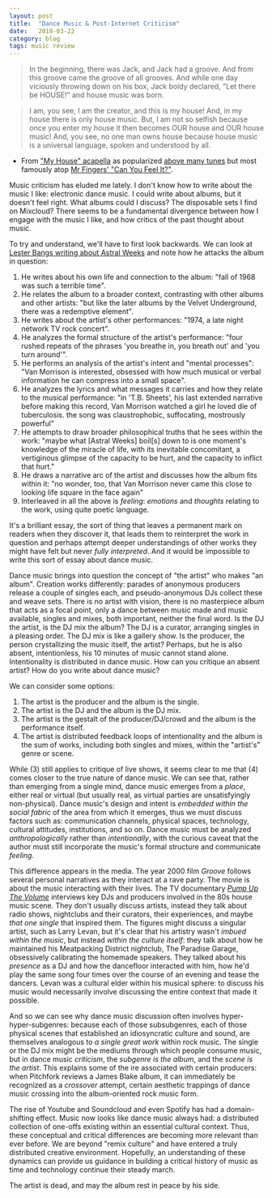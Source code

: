 ```yaml
---
layout: post
title:  "Dance Music & Post-Internet Criticism"
date:   2018-03-22
category: blog
tags: music review
---
```


> In the beginning, there was Jack, and Jack had a groove.
> And from this groove came the groove of all grooves.
> And while one day viciously throwing down on his box, Jack boldy declared,
> "Let there be HOUSE!" and house music was born.

> I am, you see, I am the creator, and this is my house!
> And, in my house there is only house music.
> But, I am not so selfish because once you enter my house it then becomes OUR house and OUR house music!
> And, you see, no one man owns house because house music is a universal language, spoken and understood by all.

- From ["My House" acapella](https://www.youtube.com/watch?v=YO9KEKnnlKs) as popularized [above many tunes](http://hyperreal.org/raves/spirit/vibe/JacksHouse.html) but most famously atop [Mr Fingers' "Can You Feel It?"](https://www.youtube.com/watch?v=ts8iBs3tpmw).

Music criticism has eluded me lately. I don't know how to write about the music I like: electronic dance music. I could write about albums, but it doesn't feel right. What albums could I discuss? The disposable sets I find on Mixcloud? There seems to be a fundamental divergence between how I engage with the music I like, and how critics of the past thought about music.

To try and understand, we'll have to first look backwards. We can look at [Lester Bangs writing about Astral Weeks](https://personal.cis.strath.ac.uk/murray.wood/astral.html) and note how he attacks the album in question:

1. He writes about his own life and connection to the album: "fall of 1968 was such a terrible time".
1. He relates the album to a broader context, contrasting with other albums and other artists: "but like the later albums by the Velvet Underground, there was a redemptive element".
1. He writes about the artist's other performances: "1974, a late night network TV rock concert".
1. He analyzes the formal structure of the artist's performance: "four rushed repeats of the phrases 'you breathe in, you breath out' and 'you turn around'".
1. He performs an analysis of the artist's intent and "mental processes": "Van Morrison is interested, obsessed with how much musical or verbal information he can compress into a small space".
1. He analyzes the lyrics and what messages it carries and how they relate to the musical performance: "in 'T.B. Sheets', his last extended narrative before making this record, Van Morrison watched a girl he loved die of tuberculosis. the song was claustrophobic, suffocating, mostrously powerful"
1. He attempts to draw broader philosophical truths that he sees within the work: "maybe what [Astral Weeks] boil[s] down to is one moment's knowledge of the miracle of life, with its inevitable concomitant, a vertiginous glimpse of the capacity to be hurt, and the capacity to inflict that hurt."
1. He draws a narrative arc of the artist and discusses how the album fits within it: "no wonder, too, that Van Morrison never came this close to looking life square in the face again"
1. Interleaved in all the above is _feeling_: _emotions_ and _thoughts_ relating to the work, using quite poetic language.

It's a brilliant essay, the sort of thing that leaves a permanent mark on readers when they discover it, that leads them to reinterpret the work in question and perhaps attempt deeper understandings of other works they might have felt but never _fully interpreted_. And it would be impossible to write this sort of essay about dance music.

Dance music brings into question the concept of "the artist" who makes "an album". Creation works differently: parades of anonymous producers release a couple of singles each, and pseudo-anonymous DJs collect these and weave sets. There is no artist with vision, there is no masterpiece album that acts as a focal point, only a dance between music made and music available, singles and mixes, both important, neither the final word. Is the DJ the artist, is the DJ mix the album? The DJ is a curator, arranging singles in a pleasing order. The DJ mix is like a gallery show. Is the producer, the person crystallizing the music itself, the artist? Perhaps, but he is also absent, intentionless, his 10 minutes of music cannot stand alone. Intentionality is distributed in dance music. How can you critique an absent artist? How do you write about dance music?

We can consider some options:
1. The artist is the producer and the album is the single.
1. The artist is the DJ and the album is the DJ mix.
1. The artist is the gestalt of the producer/DJ/crowd and the album is the performance itself.
1. The artist is distributed feedback loops of intentionality and the album is the sum of works, including both singles and mixes, within the "artist's" genre or scene.

While (3) still applies to critique of live shows, it seems clear to me that (4) comes closer to the true nature of dance music. We can see that, rather than emerging from a single mind, dance music emerges from a _place_, either real or virtual (but usually real, as virtual parties are unsatisfyingly non-physical). Dance music's design and intent is _embedded within the social fabric_ of the area from which it emerges, thus we must discuss factors such as: communication channels, physical spaces, technology, cultural attitudes, institutions, and so on. Dance music must be analyzed _anthropologically_ rather than _intentionally_, with the curious caveat that the author must still incorporate the music's formal structure and communicate _feeling_.

This difference appears in the media. The year 2000 film _Groove_ follows several personal narratives as they interact at a rave party. The movie is about the music interacting with their lives. The TV documentary [_Pump Up The Volume_](https://www.youtube.com/watch?v=rw-tRL9PUNg) interviews key DJs and producers involved in the 80s house music scene. They don't usually discuss artists, instead they talk about radio shows, nightclubs and their curators, their experiences, and maybe _that one single_ that inspired them. The figures might discuss a singular artist, such as Larry Levan, but it's clear that his artistry wasn't _imbued within the music_, but instead _within the culture itself_: they talk about how he maintained his Meatpacking District nightclub, The Paradise Garage, obsessively calibrating the homemade speakers. They talked about his _presence_ as a DJ and how the dancefloor interacted with him, how he'd play the same song four times over the course of an evening and tease the dancers. Levan was a cultural elder within his musical sphere: to discuss his music would necessarily involve discussing the entire context that made it possible.

And so we can see why dance music discussion often involves hyper-hyper-subgenres: because each of those subsubgenres, each of those physical scenes that established an idiosyncratic culture and sound, are themselves analogous to _a single great work_ within rock music. The single or the DJ mix might be the mediums through which people consume music, but in dance music _criticism_, the _subgenre is the album_, and the _scene is the artist_. This explains some of the ire associated with certain producers: when Pitchfork reviews a James Blake album, it can immediately be recognized as a _crossover_ attempt, certain aesthetic trappings of dance music crossing into the album-oriented rock music form.

The rise of Youtube and Soundcloud and even Spotify has had a domain-shifting effect. Music now looks like dance music always had: a distributed collection of one-offs existing within an essential cultural context. Thus, these conceptual and critical differences are becoming more relevant than ever before. We are beyond "remix culture" and have entered a truly distributed creative environment. Hopefully, an understanding of these dynamics can provide us guidance in building a critical history of music as time and technology continue their steady march.

The artist is dead, and may the album rest in peace by his side.
